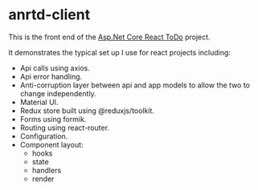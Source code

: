 # anrtd-client
This is the front end of the [Asp.Net Core React ToDo](../README.md) project.

It demonstrates the typical set up I use for react projects including:
- Api calls using axios.
- Api error handling.
- Anti-corruption layer between api and app models to allow the two to change independently.
- Material UI.
- Redux store built using @reduxjs/toolkit.
- Forms using formik.
- Routing using react-router.
- Configuration.
- Component layout:
  - hooks
  - state
  - handlers
  - render